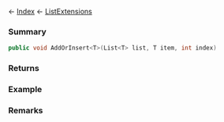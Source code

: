 ← [Index](Api-Index) ← [ListExtensions](System.Collections.Generic.ListExtensions)

### Summary

```csharp
public void AddOrInsert<T>(List<T> list, T item, int index)
```

### Returns

### Example

### Remarks

